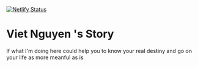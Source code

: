 [![Netlify Status](https://api.netlify.com/api/v1/badges/51945876-a11b-4586-93fa-e47ba5b8ee51/deploy-status)](https://app.netlify.com/sites/lk153/deploys)

# Viet Nguyen 's Story

If what I'm doing here could help you to know your real destiny and go on your life as more meanful as is